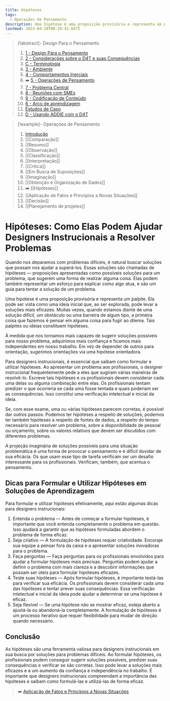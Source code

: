 ```yaml
---
title: Hipóteses
tags:
  - Operações de Pensamento
description: Uma hipótese é uma proposição provisória e representa um palpite.
lastmod: 2023-04-20T00:29:42.647Z
---
```


>[!abstract]- Design Para o Pensamento
>
>1. [1 - Design Para o Pensamento](1%20-%20Design%20Para%20o%20Pensamento.md)
>2. [2 - Considerações sobre o D4T e suas Consequências](2%20-%20Considerações%20sobre%20o%20D4T%20e%20suas%20Consequências.md)
>3. [C - Terminologia](C%20-%20Terminologia.md)
>4. [3 - Ambiente](3%20-%20Ambiente.md)
>5. [4 - Comportamentos Inerciais](4%20-%20Comportamentos%20Inerciais.md)
>6. ➡️ [5 - Operações de Pensamento](5%20-%20Operações%20de%20Pensamento.md)
>5. [7 - Problema Central](7%20-%20Problema%20Central.md)
>6. [8 - Reuniões com SMEs](8%20-%20Reuniões%20com%20SMEs.md)
>7. [9 - Codificação de Conteúdo](9%20-%20Codificação%20de%20Conteúdo.md)
>8. [6 - Arco de aprendizagem](6%20-%20Arco%20de%20aprendizagem.md)
>9. [Estudos de Caso](Estudos%20de%20Caso.md)
>10. [D - Usando ADDIE com o D4T](D%20-%20Usando%20ADDIE%20com%20o%20D4T.md)

>[!example]- Operações de Pensamento
>
>1. [Introdução](5%20-%20Operações%20de%20Pensamento.md)
>2. [[Comparação]]
>3. [[Resumo]]
>4. [[Observação]]
>5. [[Classificação]]
>6. [[Interpretação]]
>7. [[Crítica]]
>8. [[Em Busca de Suposições]]
>9. [[Imaginação]]
>10. [[Obtenção e Organização de Dados]]
>11. ➡️ [[Hipóteses]]
>12. [[Aplicação de Fatos e Princípios a Novas Situações]]
>13. [[Decisão]]
>14. [[Planejamento de projetos]]

# Hipóteses: Como Elas Podem Ajudar Designers Instrucionais a Resolver Problemas

Quando nos deparamos com problemas difíceis, é natural buscar soluções que possam nos ajudar a superá-los. Essas soluções são chamadas de hipóteses — proposições apresentadas como possíveis soluções para um problema, que sugerem uma forma de realizar alguma coisa. Elas podem também representar um esforço para explicar como algo atua, e são um guia para tentar a solução de um problema.

Uma hipótese é uma proposição provisória e representa um palpite. Ela pode ser vista como uma ideia inicial que, ao ser explorada, pode levar a soluções mais eficazes. Muitas vezes, quando estamos diante de uma solução difícil, um obstáculo ou uma barreira de algum tipo, a primeira coisa que fazemos é pensar em alguma coisa para fugir ao dilema. Tais palpites ou ideias constituem hipóteses.

À medida que nos tornamos mais capazes de sugerir soluções possíveis para nosso problema, adquirimos mais confiança e ficamos mais independentes em nosso trabalho. Em vez de depender de outros para orientação, sugerimos orientações via uma hipótese orientadora.

Para designers instrucionais, é essencial que saibam como formular e utilizar hipóteses. Ao apresentar um problema aos profissionais, o designer instrucional frequentemente pede a eles que sugiram várias maneiras de resolvê-lo. Escreve tais hipóteses e os profissionais devem considerar cada uma delas ou alguma combinação entre elas. Os profissionais tentam predizer o que ocorreria se cada uma fosse tentada e quais poderiam ser as consequências. Isso constitui uma verificação intelectual e inicial da ideia.

Se, com esse exame, uma ou várias hipóteses parecem corretas, é possível dar outros passos. Podemos ter hipóteses a respeito de soluções; podemos ter também hipóteses a respeito de fontes de dados, a respeito do tempo necessário para resolver um problema, sobre a disponibilidade de pessoal ou orçamento, sobre os valores relativos que devem ser discutidos com diferentes problemas.

A projeção imaginária de soluções possíveis para uma situação problemática é uma forma de provocar o pensamento e é difícil duvidar de sua eficácia. Os que usam esse tipo de tarefa verificam ser um desafio interessante para os profissionais. Verificam, também, que acentua o pensamento.

## Dicas para Formular e Utilizar Hipóteses em Soluções de Aprendizagem

Para formular e utilizar hipóteses efetivamente, aqui estão algumas dicas para designers instrucionais:

1.  Entenda o problema — Antes de começar a formular hipóteses, é importante que você entenda completamente o problema em questão. Isso ajudará a garantir que as hipóteses formuladas abordem o problema de forma eficaz.    
2.  Seja criativo — A formulação de hipóteses requer criatividade. Encoraje sua equipe a pensar fora da caixa e a apresentar soluções inovadoras para o problema.    
3.  Faça perguntas — Faça perguntas para os profissionais envolvidos para ajudar a formular hipóteses mais precisas. Perguntas podem ajudar a definir o problema com mais clareza e a descobrir informações que possam ser úteis para formular hipóteses eficazes.    
4.  Teste suas hipóteses — Após formular hipóteses, é importante testá-las para verificar sua eficácia. Os profissionais devem considerar cada uma das hipóteses e tentar prever suas consequências. Essa verificação intelectual e inicial da ideia pode ajudar a determinar se uma hipótese é eficaz.    
5.  Seja flexível — Se uma hipótese não se mostrar eficaz, esteja aberto a ajustá-la ou abandoná-la completamente. A formulação de hipóteses é um processo iterativo que requer flexibilidade para mudar de direção quando necessário. 

## Conclusão

As hipóteses são uma ferramenta valiosa para designers instrucionais em sua busca por soluções para problemas difíceis. Ao formular hipóteses, os profissionais podem conseguir sugerir soluções possíveis, predizer suas consequências e verificar se são corretas. Isso pode levar a soluções mais eficazes e a um aumento da confiança e independência no trabalho. É importante que designers instrucionais compreendam a importância das hipóteses e saibam como formulá-las e utilizá-las de forma eficaz.

> ➡️ [Aplicação de Fatos e Princípios a Novas Situações](Aplicação%20de%20Fatos%20e%20Princípios%20a%20Novas%20Situações.md)
